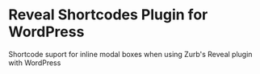Reveal Shortcodes Plugin for WordPress
===========================

Shortcode suport for inline modal boxes when using Zurb's Reveal plugin with WordPress
